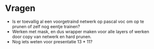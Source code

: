 # Vragen

- Is er toevallig al een voorgetraind netwerk op pascal voc om op te prunen of zelf nog eentje trainen?
- Werken met mask, en dus wrapper maken voor alle layers of werken door copy van netwerk en hard prunen.
- Nog iets weten voor presentatie 13 * 11?
